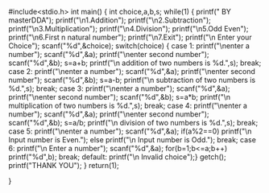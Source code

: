 #include<stdio.h>
 int main()
{
    int choice,a,b,s;
    while(1)
    {
        printf("       BY masterDDA");
        printf("\n1.Addition");
        printf("\n2.Subtraction");
        printf("\n3.Multiplication");
        printf("\n4.Division");
        printf("\n5.Odd Even");
        printf("\n6.First n natural number");
        printf("\n7.Exit");
        printf("\n Enter your Choice");
        scanf("%d",&choice);
        switch(choice)
    {
    case 1:
    printf("\nenter a number");
    scanf("%d",&a);
    printf("\nenter second number");
    scanf("%d",&b);
            s=a+b;
    printf("\n addition of two numbers is %d.",s);
    break;
    case 2:
    printf("\nenter a number");
    scanf("%d",&a);
    printf("\nenter second number");
    scanf("%d",&b);
            s=a-b;
    printf("\n subtraction of two numbers is %d.",s);
    break;
    case 3:
    printf("\nenter a number");
    scanf("%d",&a);
    printf("\nenter second number");
    scanf("%d",&b);
            s=a*b;
    printf("\n multiplication of two numbers is %d.",s);
    break;
    case 4:
    printf("\nenter a number");
    scanf("%d",&a);
    printf("\nenter second number");
    scanf("%d",&b);
            s=a/b;
    printf("\n division of two numbers is %d.",s);
    break;
    case 5:
    printf("\nenter a number");
    scanf("%d",&a);
    if(a%2==0)
    printf("\n Input number is Even.");
    else
    printf("\n Input number is Odd.");
    break;
    case 6:
    printf("\n Enter a number");
    scanf("%d",&a);
    for(b=1;b<=a;b++)
    printf("%d",b);
        break;
    default:
    printf("\n Invalid choice");}
    getch();
        printf("THANK YOU");
    }
    return(1);

}
